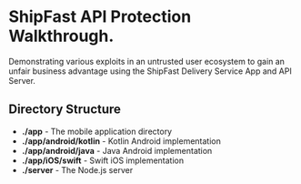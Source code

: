 # ShipFast API Protection Walkthrough.

Demonstrating various exploits in an untrusted user ecosystem to gain an
unfair business advantage using the ShipFast Delivery Service App and API
Server.

## Directory Structure

* **./app** - The mobile application directory
* **./app/android/kotlin** - Kotlin Android implementation
* **./app/android/java** - Java Android implementation
* **./app/iOS/swift** - Swift iOS implementation
* **./server** - The Node.js server
